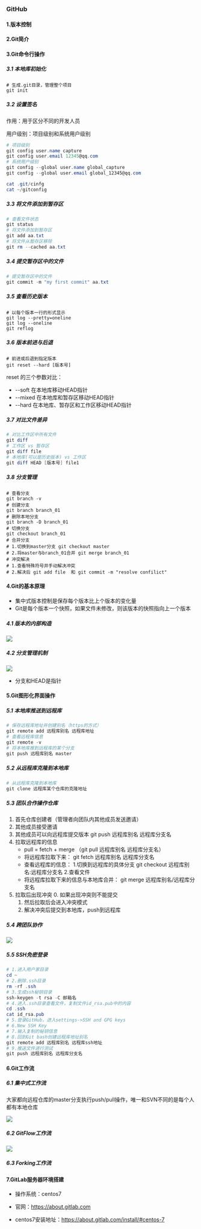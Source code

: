 ### GitHub

#### 1.版本控制

#### 2.Git简介

#### 3.Git命令行操作

##### 3.1 本地库初始化

```shell
# 生成.git目录，管理整个项目
git init
```

##### 3.2 设置签名

作用：用于区分不同的开发人员

用户级别：项目级别和系统用户级别

```powershell
# 项目级别
git config user.name capture
git config user.email 12345@qq.com
# 系统用户级别
git config --global user.name global_capture
git config --global user.email global_12345@qq.com

cat .git/cinfg
cat ~/gitconfig
```

##### 3.3 将文件添加到暂存区

```powershell
# 查看文件状态
git status
# 将文件添加到暂存区
git add aa.txt
# 将文件从暂存区移除
git rm --cached aa.txt
```

##### 3.4 提交暂存区中的文件

```powershell
# 提交暂存区中的文件
git commit -m "my first commit" aa.txt
```

##### 3.5 查看历史版本

```shell
# 以每个版本一行的形式显示
git log --pretty=oneline
git log --oneline
git reflog
```

##### 3.6 版本前进与后退

```shell
# 前进或后退到指定版本
git reset --hard [版本号]
```

reset 的三个参数对比：

- --soft 在本地库移动HEAD指针
- --mixed 在本地库和暂存区移动HEAD指针
- --hard 在本地库、暂存区和工作区移动HEAD指针

##### 3.7 对比文件差异

```powershell
# 对比工作区中所有文件
git diff
# 工作区 vs 暂存区
git diff file
# 本地库(可以是历史版本) vs 工作区
git diff HEAD [版本号] file1
```



##### 3.8 分支管理

```shell
# 查看分支
git branch -v
# 创建分支
git branch branch_01
# 删除本地分支
git branch -D branch_01
# 切换分支
git checkout branch_01
# 合并分支
# 1.切换到master分支 git checkout master
# 2.将master与branch_01合并 git merge branch_01
# 冲突解决
# 1.查看特殊符号并手动解决冲突
# 2.解决后 git add file  和 git commit -m "resolve confilict"
```



#### 4.Git的基本原理

- 集中式版本控制是保存每个版本比上个版本的变化量
- Git是每个版本一个快照，如果文件未修改，则该版本的快照指向上一个版本

##### 4.1 版本的内部构造

![](..\img\GitHub\Git版本的内部构造.jpg)

##### 4.2 分支管理机制

![](..\img\GitHub\Git分支管理机制.jpg)

- 分支和HEAD是指针

#### 5.Git图形化界面操作

##### 5.1 本地库推送到远程库

```powershell
# 保存远程库地址并创建别名（https的方式）
git remote add 远程库别名 远程库地址
# 查看远程库信息
git remote -v
# 将本地库推到远程库的某个分支
git push 远程库别名 master
```

##### 5.2 从远程库克隆到本地库

```powershell
# 从远程库克隆到本地库
git clone 远程库某个仓库的克隆地址
```

##### 5.3 团队合作操作仓库

1. 首先仓库创建者（管理者向团队内其他成员发送邀请）
2. 其他成员接受邀请
3. 其他成员可以向远程库提交版本 git push 远程库别名 远程库分支名
4. 拉取远程库的信息
   - pull = fetch + merge （git pull 远程库别名 远程库分支名）
   - 将远程库拉取下来：   git fetch 远程库别名 远程库分支名
   - 查看远程库的信息：   1.切换到远程库的具体分支   git checkout 远程库别名:远程库分支名  2.查看文件
   - 将远程库拉取下来的信息与本地库合并：    git merge 远程库别名/远程库分支名
5. 拉取后出现冲突
   0. 如果出现冲突则不能提交
   1. 然后拉取后会进入冲突模式
   2. 解决冲突后提交到本地库，push到远程库

##### 5.4 跨团队协作

![](..\img\GitHub\Git项目跨团队协作开发.jpg)

##### 5.5 SSH免密登录

```powershell
# 1.进入用户家目录
cd ~
# 2.删除.ssh目录
rm -rf .ssh
# 3.生成ssh秘钥目录
ssh-keygen -t rsa -C 邮箱名
# 4.进入.ssh目录查看文件，复制文件id_rsa.pub中的内容
cd .ssh
cat id_rsa.pub
# 5.登录GitHub，进入settings->SSH and GPG keys
# 6.New SSH Key
# 7.输入复制的秘钥信息
# 8.回到Git bash创建远程库地址别名
git remote add 远程库别名 远程库ssh地址
# 9.推送文件进行测试
git push 远程库别名 远程库分支名
```

#### 6.Git工作流

##### 6.1 集中式工作流

大家都向远程仓库的master分支执行push/pull操作，唯一和SVN不同的是每个人都有本地仓库

![](..\img\GitHub\集中式工作流.jpg)

##### 6.2 GitFlow工作流

![](..\img\GitHub\GitFlow工作流.jpg)

##### 6.3 Forking工作流



#### 7.GitLab服务器环境搭建

- 操作系统：centos7

- 官网：https://about.gitlab.com
- centos7安装地址：https://about.gitlab.com/install/#centos-7



